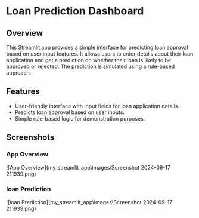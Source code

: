 # Loan Prediction Dashboard

## Overview

This Streamlit app provides a simple interface for predicting loan approval based on user input features. It allows users to enter details about their loan application and get a prediction on whether their loan is likely to be approved or rejected. The prediction is simulated using a rule-based approach.

## Features

- User-friendly interface with input fields for loan application details.
- Predicts loan approval based on user inputs.
- Simple rule-based logic for demonstration purposes.
## Screenshots 

### App Overview

![App Overview](my_streamlit_app\images\Screenshot 2024-09-17 211939.png)

### loan Prediction

![loan Prediction](my_streamlit_app\images\Screenshot 2024-09-17 211939.png)